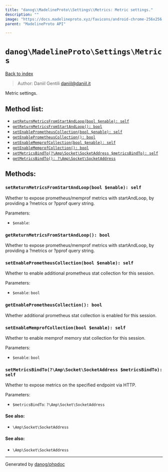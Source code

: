 ```yaml
---
title: "danog\\MadelineProto\\Settings\\Metrics: Metric settings."
description: ""
image: "https://docs.madelineproto.xyz/favicons/android-chrome-256x256.png"
parent: "MadelineProto API"

---
```

# `danog\MadelineProto\Settings\Metrics`
[Back to index](../../../index.html)

> Author: Daniil Gentili <daniil@daniil.it>  
  

Metric settings.  




## Method list:
* [`setReturnMetricsFromStartAndLoop(bool $enable): self`](#setReturnMetricsFromStartAndLoop)
* [`getReturnMetricsFromStartAndLoop(): bool`](#getReturnMetricsFromStartAndLoop)
* [`setEnablePrometheusCollection(bool $enable): self`](#setEnablePrometheusCollection)
* [`getEnablePrometheusCollection(): bool`](#getEnablePrometheusCollection)
* [`setEnableMemprofCollection(bool $enable): self`](#setEnableMemprofCollection)
* [`getEnableMemprofCollection(): bool`](#getEnableMemprofCollection)
* [`setMetricsBindTo(?\Amp\Socket\SocketAddress $metricsBindTo): self`](#setMetricsBindTo)
* [`getMetricsBindTo(): ?\Amp\Socket\SocketAddress`](#getMetricsBindTo)

## Methods:
### <a name="setReturnMetricsFromStartAndLoop"></a> `setReturnMetricsFromStartAndLoop(bool $enable): self`

Whether to expose prometheus/memprof metrics with startAndLoop, by providing a ?metrics or ?pprof query string.


Parameters:

* `$enable`: 



### <a name="getReturnMetricsFromStartAndLoop"></a> `getReturnMetricsFromStartAndLoop(): bool`

Whether to expose prometheus/memprof metrics with startAndLoop, by providing a ?metrics or ?pprof query string.



### <a name="setEnablePrometheusCollection"></a> `setEnablePrometheusCollection(bool $enable): self`

Whether to enable additional prometheus stat collection for this session.


Parameters:

* `$enable`: `bool`   



### <a name="getEnablePrometheusCollection"></a> `getEnablePrometheusCollection(): bool`

Whether additional prometheus stat collection is enabled for this session.



### <a name="setEnableMemprofCollection"></a> `setEnableMemprofCollection(bool $enable): self`

Whether to enable memprof memory stat collection for this session.


Parameters:

* `$enable`: `bool`   






### <a name="setMetricsBindTo"></a> `setMetricsBindTo(?\Amp\Socket\SocketAddress $metricsBindTo): self`

Whether to expose metrics on the specified endpoint via HTTP.


Parameters:

* `$metricsBindTo`: `?\Amp\Socket\SocketAddress`   


#### See also: 
* `\Amp\Socket\SocketAddress`







#### See also: 
* `\Amp\Socket\SocketAddress`




---
Generated by [danog/phpdoc](https://phpdoc.daniil.it)
